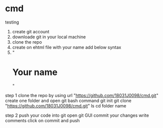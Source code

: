 # cmd
testing


1. create git account
2. downloade git in your local machine
3. clone the repo
4. create on ehtml file with your name add below syntax
5. "<!DOCTYPE html>
    <html>
        <head>
            <title>Your Name</title>
        </head>
        <body>
            <h1>Your name</h1>
        </body>
    </html>" 

 step 1 clone the repo by using url "https://github.com/18031J0098/cmd.git"   
        create one folder and open git bash
        command  git init
                 git clone "https://github.com/18031J0098/cmd.git"
                 ls
                 cd folder name

step 2 push your code into git
       open git GUI
       commit your changes
       write comments
       click on commit 
       and push
      